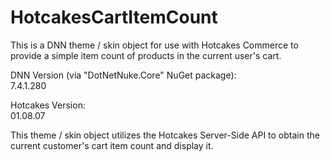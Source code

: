 # HotcakesCartItemCount
This is a DNN theme / skin object for use with Hotcakes Commerce to provide a simple item count of products in the current user's cart.

DNN Version (via "DotNetNuke.Core" NuGet package):  
7.4.1.280

Hotcakes Version:  
01.08.07

This theme / skin object utilizes the Hotcakes Server-Side API to obtain the current customer's cart item count and display it.